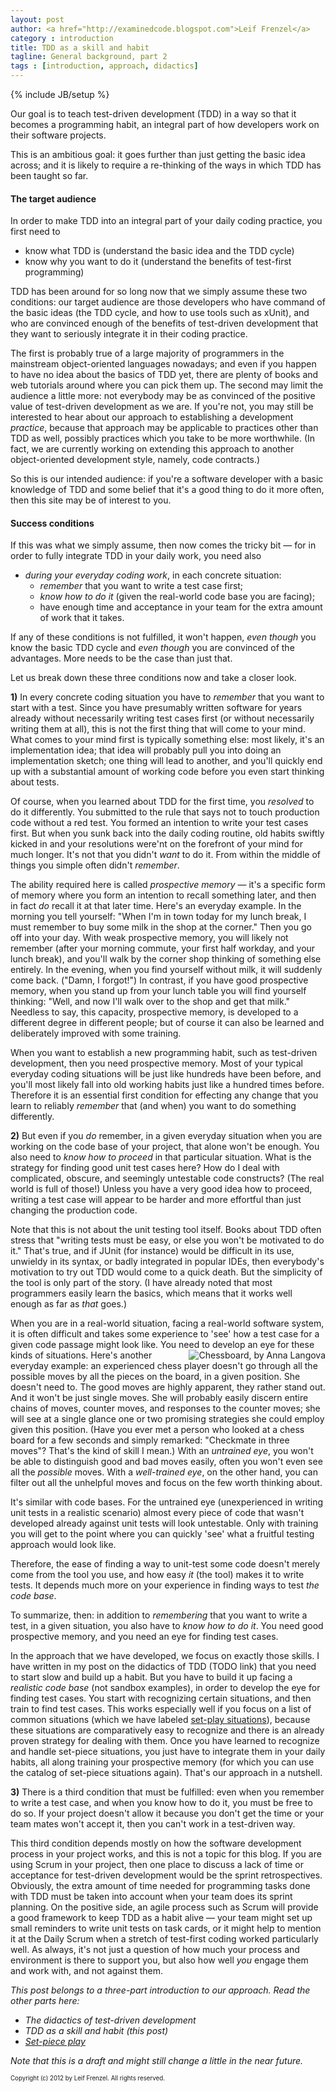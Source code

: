 ```yaml
---
layout: post
author: <a href="http://examinedcode.blogspot.com">Leif Frenzel</a>
category : introduction
title: TDD as a skill and habit
tagline: General background, part 2
tags : [introduction, approach, didactics]
---
```

{% include JB/setup %}

Our goal is to teach test-driven development (TDD) in a way so that it becomes
a programming habit, an integral part of how developers work on their software
projects.

This is an ambitious goal: it goes further than just getting the basic idea
across; and it is likely to require a re-thinking of the ways in which TDD
has been taught so far.


#### The target audience

In order to make TDD into an integral part of your daily coding practice, you
first need to

* know what TDD is (understand the basic idea and the TDD cycle)
* know why you want to do it (understand the benefits of test-first programming)

TDD has been around for so long now that we simply assume these two conditions:
our target audience are those developers who have command of the basic ideas
(the TDD cycle, and how to use tools such as xUnit), and who are convinced 
enough of the benefits of test-driven development that they want to seriously
integrate it in their coding practice. 

The first is probably true of a large majority of programmers in the mainstream
object-oriented languages nowadays; and even if you happen to have no idea
about the basics of TDD yet, there are plenty of books and web tutorials around
where you can pick them up. The second may limit the audience a little more: 
not everybody may be as convinced of the positive value of test-driven
development as we are. If you're not, you may still be interested to hear
about our approach to establishing a development _practice_, because that 
approach may be applicable to practices other than TDD as well, possibly
practices which you take to be more worthwhile. (In fact, we are currently
working on extending this approach to another object-oriented development
style, namely, code contracts.) 

So this is our intended audience: if you're a software developer with a basic
knowledge of TDD and some belief that it's a good thing to do it more often,
then this site may be of interest to you.


#### Success conditions

If this was what we simply assume, then now comes the tricky bit &mdash; for 
in order to fully integrate TDD in your daily work, you need also

*   _during your everyday coding work_, in each concrete situation:
    * _remember_ that you want to write a test case first;
    * _know how to do it_ (given the real-world code base you are facing);
    * have enough time and acceptance in your team for the extra amount of
      work that it takes.

If any of these conditions is not fulfilled, it won't happen, _even though_
you know the basic TDD cycle and _even though_ you are convinced of the 
advantages. More needs to be the case than just that.

Let us break down these three conditions now and take a closer look.

**1)** In every concrete coding situation you have to _remember_ that you want
to start with a test. Since you have presumably written software for years
already without necessarily writing test cases first (or without necessarily
writing them at all), this is not the first thing that will come to your mind.
What comes to your mind first is typically something else: most likely, it's
an implementation idea; that idea will probably pull you into doing an 
implementation sketch; one thing will lead to another, and you'll quickly end
up with a substantial amount of working code before you even start thinking
about tests.

Of course, when you learned about TDD for the first time, you _resolved_ to do
it differently. You submitted to the rule that says not to touch production
code without a red test. You formed an intention to write your test cases 
first. But when you sunk back into the daily coding routine, old habits 
swiftly kicked in and your resolutions were'nt on the forefront of your mind
for much longer. It's not that you didn't _want_ to do it. From within the
middle of things you simple often didn't _remember_.

The ability required here is called _prospective memory_ &mdash; it's a 
specific form of memory where you form an intention to recall something later,
and then in fact _do_ recall it at that later time. Here's an everyday example.
In the morning you tell yourself: "When I'm in town today for my lunch break, 
I must remember to buy some milk in the shop at the corner." Then you go 
off into your day. With weak prospective memory, you will likely not remember
(after your morning commute, your first half workday, and your lunch break), 
and you'll walk by the corner shop thinking of something else entirely. In the
evening, when you find yourself without milk, it will suddenly come back.
("Damn, I forgot!") In contrast, if you have good prospective memory, when you
stand up from your lunch table you will find yourself thinking: "Well, and now
I'll walk over to the shop and get that milk." Needless to say, this capacity,
prospective memory, is developed to a different degree in different people; 
but of course it can also be learned and deliberately improved with some 
training.

When you want to establish a new programming habit, such as test-driven 
development, then you need prospective memory. Most of your typical everyday
coding situations will be just like hundreds have been before, and you'll most
likely fall into old working habits just like a hundred times before. Therefore
it is an essential first condition for effecting any change that you learn to
reliably _remember_ that (and when) you want to do something differently.

**2)** But even if you _do_ remember, in a given everyday situation when you 
are working on the code base of your project, that alone won't be enough. You
also need to _know how to proceed_ in that particular situation. What is the
strategy for finding good unit test cases here? How do I deal with complicated,
obscure, and seemingly untestable code constructs? (The real world is full of
those!) Unless you have a very good idea how to proceed, writing a test case 
will appear to be harder and more effortful than just changing the production
code.

Note that this is not about the unit testing tool itself. Books about TDD often
stress that "writing tests must be easy, or else you won't be motivated to do
it." That's true, and if JUnit (for instance) would be difficult in its use,
unwieldy in its syntax, or badly integrated in popular IDEs, then everybody's
motivation to try out TDD would come to a quick death. But the simplicity of
the tool is only part of the story. (I have already noted that most
programmers easily learn the basics, which means that it works well enough as
far as _that_ goes.)

When you are in a real-world situation, facing a real-world software system, 
it is often difficult and takes some experience to 'see' how a test case for a
given code passage might look like. You need to develop an eye for these kinds
of situations. <img src="http://andrena.github.com/reality-tdd/assets/images/2012-07-11-chessboard.jpg"
 alt="Chessboard, by Anna Langova" style="float:right" /> Here's another
everyday example: an experienced chess player doesn't go through all the
possible moves by all the pieces on the board, in a given position. She doesn't
need to. The good moves are highly apparent, they rather stand out. And it
won't be just single moves. She will probably easily discern entire chains of
moves, counter moves, and responses to the counter moves; she will see at a
single glance one or two promising strategies she could employ given this
position. (Have you ever met a person who looked at a chess board for a few
seconds and simply remarked: "Checkmate in three moves"? That's the kind of
skill I mean.) With an _untrained eye_, you won't be able to distinguish good
and bad moves easily, often you won't even see all the _possible_ moves. With
a _well-trained eye_, on the other hand, you can filter out all the unhelpful
moves and focus on the few worth thinking about.



It's similar with code bases. For the untrained eye (unexperienced in writing
unit tests in a realistic scenario) almost every piece of code that wasn't
developed already against unit tests will look untestable. Only with training
you will get to the point where you can quickly 'see' what a fruitful testing
approach would look like.

Therefore, the ease of finding a way to unit-test some code doesn't merely
come from the tool you use, and how easy _it_ (the tool) makes it to
write tests. It depends much more on your experience in finding ways to test
_the code base_.

To summarize, then: in addition to _remembering_ that you want to write
a test, in a given situation, you also have to _know how to do it_. You
need good prospective memory, and you need an eye for finding test cases.

In the approach that we have developed, we focus on exactly those skills. I
have written in my post on the didactics of TDD (TODO link) that you need to
start slow and build up a habit. But you have to build it up facing a
_realistic code base_ (not sandbox examples), in order to develop the eye for
finding test cases. You start with recognizing certain situations, and then
train to find test cases. This works especially well if you focus on a list
of common situations (which we have labeled 
[set-play situations](http://andrena.github.com/reality-tdd/introduction/2012/07/10/set-play/)),
because these situations are comparatively easy to recognize and there is an
already proven strategy for dealing with them. Once you have learned to
recognize and handle set-piece situations, you just have to integrate them in
your daily habits, all along training your prospective memory (for which you
can use the catalog of set-piece situations again). That's our approach in a 
nutshell.

**3)** There is a third condition that must be fulfilled: even when you 
remember to write a test case, and when you know how to do it, you must be 
free to do so. If your project doesn't allow it because you don't get the time
or your team mates won't accept it, then you can't work in a test-driven way.

This third condition depends mostly on how the software development process 
in your project works, and this is not a topic for this blog. If you are using
Scrum in your project, then one place to discuss a lack of time or acceptance
for test-driven development would be the sprint retrospectives. Obviously,
the extra amount of time needed for programming tasks done with TDD must be
taken into account when your team does its sprint planning. On the positive
side, an agile process such as Scrum will provide a good framework to keep
TDD as a habit alive &mdash; your team might set up small reminders to write
unit tests on task cards, or it might help to mention it at the Daily Scrum
when a stretch of test-first coding worked particularly well. As always, it's
not just a question of how much your process and environment is there to 
support you, but also how well _you_ engage them and work with, and not 
against them. 

_This post belongs to a three-part introduction to our approach. Read the
other parts here:_

*   _The didactics of test-driven development_ 
*   _TDD as a skill and habit (this post)_
*   [_Set-piece play_](http://andrena.github.com/reality-tdd/introduction/2012/07/10/set-play/)

_Note that this is a draft and might still change a little in the near future._

<sub><sup>Copyright (c) 2012 by Leif Frenzel. All rights reserved.</sup></sub>